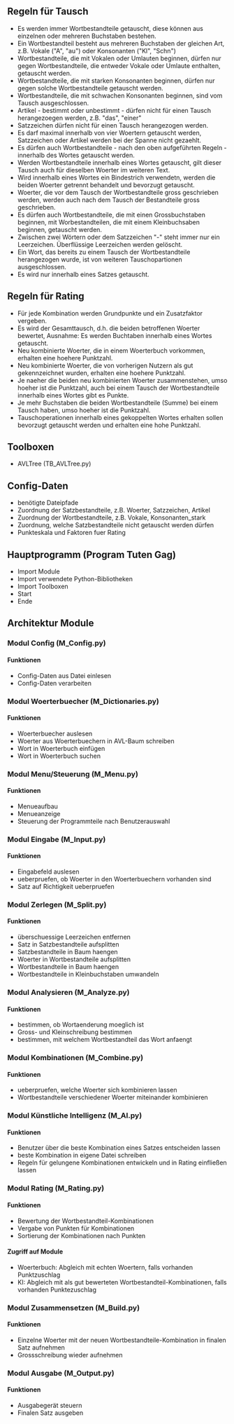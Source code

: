 ## Regeln für Tausch
- Es werden immer Wortbestandteile getauscht, diese können aus einzelnen oder mehreren Buchstaben bestehen.
- Ein Wortbestandteil besteht aus mehreren Buchstaben der gleichen Art, z.B. Vokale ("A", "au") oder Konsonanten ("Kl", "Schn")
- Wortbestandteile, die mit Vokalen oder Umlauten beginnen, dürfen nur gegen Wortbestandteile, die entweder Vokale oder Umlaute enthalten, getauscht werden.
- Wortbestandteile, die mit starken Konsonanten beginnen, dürfen nur gegen solche Wortbestandteile getauscht werden.
- Wortbestandteile, die mit schwachen Konsonanten beginnen, sind vom Tausch ausgeschlossen.
- Artikel - bestimmt oder unbestimmt - dürfen nicht für einen Tausch herangezoegen werden, z.B. "das", "einer"
- Satzzeichen dürfen nicht für einen Tausch herangezogen werden.
- Es darf maximal innerhalb von vier Woertern getauscht werden, Satzzeichen oder Artikel werden bei der Spanne nicht gezaehlt.
- Es dürfen auch Wortbestandteile - nach den oben aufgeführten Regeln - innerhalb des Wortes getauscht werden.
- Werden Wortbestandteile innerhalb eines Wortes getauscht, gilt dieser Tausch auch für dieselben Woerter im weiteren Text.
- Wird innerhalb eines Wortes ein Bindestrich verwendetn, werden die beiden Woerter getrennt behandelt und bevorzugt getauscht.
- Woerter, die vor dem Tausch der Wortbestandteile gross geschrieben werden, werden auch nach dem Tausch der Bestandteile gross geschrieben.
- Es dürfen auch Wortbestandteile, die mit einen Grossbuchstaben beginnen, mit Worbestandteilen, die mit einem Kleinbuchsaben beginnen, getauscht werden.
- Zwischen zwei Wörtern oder dem Satzzeichen "-" steht immer nur ein Leerzeichen. Überflüssige Leerzeichen werden gelöscht.
- Ein Wort, das bereits zu einem Tausch der Wortbestandteile herangezogen wurde, ist von weiteren Tauschopartionen ausgeschlossen.
- Es wird nur innerhalb eines Satzes getauscht.


## Regeln für Rating
- Für jede Kombination werden Grundpunkte und ein Zusatzfaktor vergeben.
- Es wird der Gesamttausch, d.h. die beiden betroffenen Woerter bewertet, Ausnahme: Es werden Buchtaben innerhalb eines Wortes getauscht.
- Neu kombinierte Woerter, die in einem Woerterbuch vorkommen, erhalten eine hoehere Punktzahl.
- Neu kombinierte Woerter, die von vorherigen Nutzern als gut gekennzeichnet wurden, erhalten eine hoehere Punktzahl.
- Je naeher die beiden neu kombinierten Woerter zusammenstehen, umso hoeher ist die Punktzahl, auch bei einem Tausch der Wortbestandteile innerhalb eines Wortes gibt es Punkte.
- Je mehr Buchstaben die beiden Wortbestandteile (Summe) bei einem Tausch haben, umso hoeher ist die Punktzahl.
- Tauschoperationen innerhalb eines gekoppelten Wortes erhalten sollen bevorzugt getauscht werden und erhalten eine hohe Punktzahl.


## Toolboxen
- AVLTree (TB_AVLTree.py)


## Config-Daten
- benötigte Dateipfade
- Zuordnung der Satzbestandteile, z.B. Woerter, Satzzeichen, Artikel
- Zuordnung der Wortbestandteile, z.B. Vokale, Konsonanten_stark
- Zuordnung, welche Satzbestandteile nicht getauscht werden dürfen
- Punkteskala und Faktoren fuer Rating


## Hauptprogramm (Program Tuten Gag)
- Import Module
- Import verwendete Python-Bibliotheken
- Import Toolboxen
- Start
- Ende


## Architektur Module


### Modul Config (M_Config.py)

#### Funktionen
- Config-Daten aus Datei einlesen
- Config-Daten verarbeiten


### Modul Woerterbuecher (M_Dictionaries.py)

#### Funktionen
- Woerterbuecher auslesen
- Woerter aus Woerterbuechern in AVL-Baum schreiben
- Wort in Woerterbuch einfügen
- Wort in Woerterbuch suchen


### Modul Menu/Steuerung (M_Menu.py)

#### Funktionen
- Menueaufbau
- Menueanzeige
- Steuerung der Programmteile nach Benutzerauswahl


### Modul Eingabe (M_Input.py)

#### Funktionen
- Eingabefeld auslesen
- ueberpruefen, ob Woerter in den Woerterbuechern vorhanden sind
- Satz auf Richtigkeit ueberpruefen


### Modul Zerlegen (M_Split.py)

#### Funktionen
- überschuessige Leerzeichen entfernen
- Satz in Satzbestandteile aufsplitten
- Satzbestandteile in Baum haengen
- Woerter in Wortbestandteile aufsplitten
- Wortbestandteile in Baum haengen
- Wortbestandteile in Kleinbuchstaben umwandeln


### Modul Analysieren (M_Analyze.py)

#### Funktionen
- bestimmen, ob Wortaenderung moeglich ist
- Gross- und Kleinschreibung bestimmen
- bestimmen, mit welchem Wortbestandteil das Wort anfaengt


### Modul Kombinationen (M_Combine.py)

#### Funktionen
- ueberpruefen, welche Woerter sich kombinieren lassen
- Wortbestandteile verschiedener Woerter miteinander kombinieren


### Modul Künstliche Intelligenz (M_AI.py)

#### Funktionen
- Benutzer über die beste Kombination eines Satzes entscheiden lassen
- beste Kombination in eigene Datei schreiben
- Regeln für gelungene Kombinationen entwickeln und in Rating einfließen lassen


### Modul Rating (M_Rating.py)

#### Funktionen
- Bewertung der Wortbestandteil-Kombinationen
- Vergabe von Punkten für Kombinationen
- Sortierung der Kombinationen nach Punkten

#### Zugriff auf Module
- Woerterbuch: Abgleich mit echten Woertern, falls vorhanden Punktzuschlag
- KI: Abgleich mit als gut bewerteten Wortbestandteil-Kombinationen, falls vorhanden Punktezuschlag


### Modul Zusammensetzen (M_Build.py)

#### Funktionen
- Einzelne Woerter mit der neuen Wortbestandteile-Kombination in finalen Satz aufnehmen
- Grossschreibung wieder aufnehmen

### Modul Ausgabe (M_Output.py)

#### Funktionen
- Ausgabegerät steuern
- Finalen Satz ausgeben
